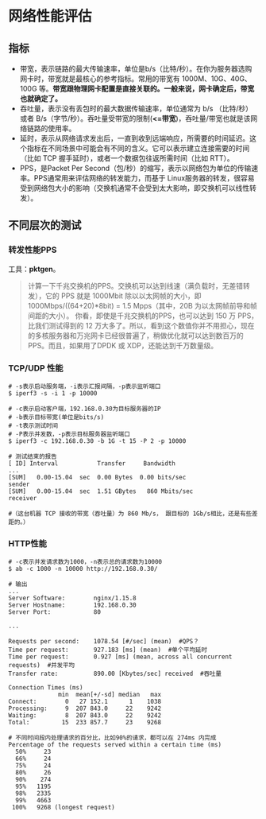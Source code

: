 # 网络性能评估

## 指标

- 带宽，表示链路的最大传输速率，单位是b/s（比特/秒）。在你为服务器选购网卡时，带宽就是最核心的参考指标。常用的带宽有 1000M、10G、40G、100G 等。**带宽跟物理网卡配置是直接关联的。一般来说，网卡确定后，带宽也就确定了。**
- 吞吐量，表示没有丢包时的最大数据传输速率，单位通常为 b/s （比特/秒）或者 B/s（字节/秒）。吞吐量受带宽的限制(**<=带宽**)，吞吐量/带宽也就是该网络链路的使用率。
- 延时，表示从网络请求发出后，一直到收到远端响应，所需要的时间延迟。这个指标在不同场景中可能会有不同的含义。它可以表示建立连接需要的时间（比如 TCP 握手延时），或者一个数据包往返所需时间（比如 RTT）。
- PPS，是Packet Per Second（包/秒）的缩写，表示以网络包为单位的传输速率。PPS通常用来评估网络的转发能力，而基于 Linux服务器的转发，很容易受到网络包大小的影响（交换机通常不会受到太大影响，即交换机可以线性转发）。

## 不同层次的测试

### 转发性能PPS

工具：**pktgen**。

> 计算一下千兆交换机的PPS。交换机可以达到线速（满负载时，无差错转发），它的 PPS 就是 1000Mbit 除以以太网帧的大小，即 1000Mbps/((64+20)*8bit) = 1.5 Mpps（其中，20B 为以太网帧前导和帧间距的大小）。
你看，即使是千兆交换机的PPS，也可以达到 150 万 PPS，比我们测试得到的 12 万大多了。所以，看到这个数值你并不用担心，现在的多核服务器和万兆网卡已经很普遍了，稍做优化就可以达到数百万的 PPS。而且，如果用了DPDK 或 XDP，还能达到千万数量级。

### TCP/UDP 性能

```
# -s表示启动服务端，-i表示汇报间隔，-p表示监听端口
$ iperf3 -s -i 1 -p 10000

# -c表示启动客户端，192.168.0.30为目标服务器的IP
# -b表示目标带宽(单位是bits/s)
# -t表示测试时间
# -P表示并发数，-p表示目标服务器监听端口
$ iperf3 -c 192.168.0.30 -b 1G -t 15 -P 2 -p 10000

# 测试结束的报告
[ ID] Interval           Transfer     Bandwidth
...
[SUM]   0.00-15.04  sec  0.00 Bytes  0.00 bits/sec                  sender
[SUM]   0.00-15.04  sec  1.51 GBytes   860 Mbits/sec                  receiver

#（这台机器 TCP 接收的带宽（吞吐量）为 860 Mb/s， 跟目标的 1Gb/s相比，还是有些差距的。）
```

### HTTP性能

```
# -c表示并发请求数为1000，-n表示总的请求数为10000
$ ab -c 1000 -n 10000 http://192.168.0.30/

# 输出
...
Server Software:        nginx/1.15.8
Server Hostname:        192.168.0.30
Server Port:            80

...

Requests per second:    1078.54 [#/sec] (mean)  #QPS？
Time per request:       927.183 [ms] (mean)  #单个平均延时
Time per request:       0.927 [ms] (mean, across all concurrent requests)  #并发平均
Transfer rate:          890.00 [Kbytes/sec] received  #吞吐量

Connection Times (ms)
              min  mean[+/-sd] median   max
Connect:        0   27 152.1      1    1038
Processing:     9  207 843.0     22    9242
Waiting:        8  207 843.0     22    9242
Total:         15  233 857.7     23    9268

# 不同时间段内处理请求的百分比，比如90%的请求，都可以在 274ms 内完成
Percentage of the requests served within a certain time (ms)
  50%     23
  66%     24
  75%     24
  80%     26
  90%    274
  95%   1195
  98%   2335
  99%   4663
 100%   9268 (longest request)
```